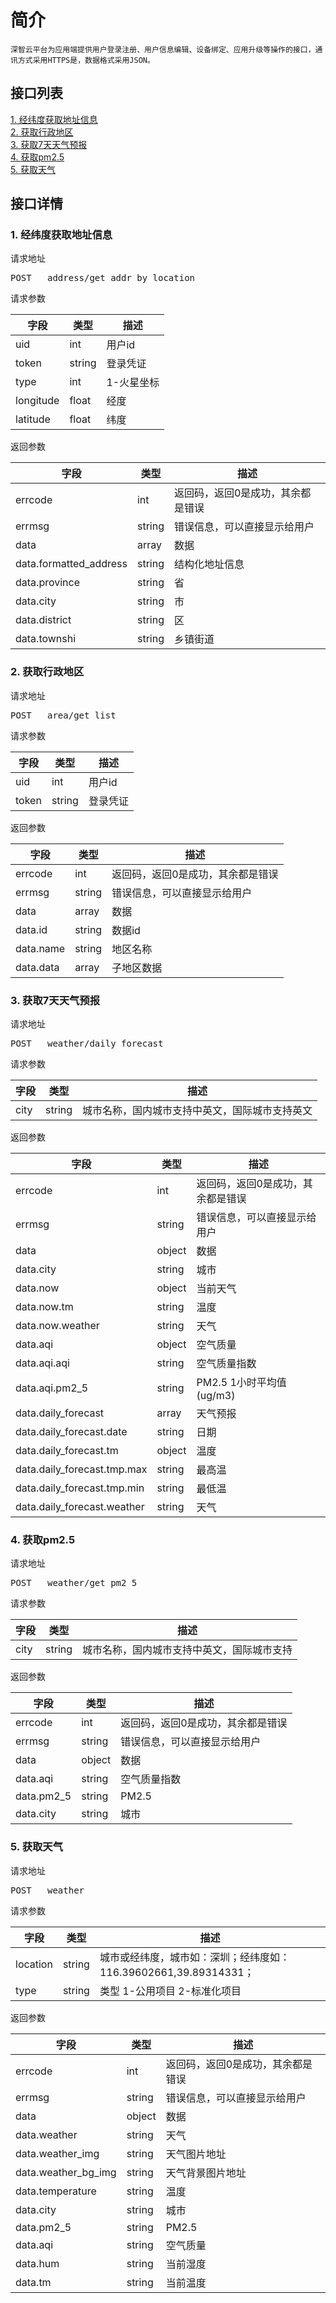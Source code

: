 # 简介
	深智云平台为应用端提供用户登录注册、用户信息编辑、设备绑定、应用升级等操作的接口，通讯方式采用HTTPS是，数据格式采用JSON。
## 接口列表
[1. 经纬度获取地址信息](#api_1)
</br>[2. 获取行政地区](#api_2)
</br>[3. 获取7天天气预报](#api_3)
</br>[4. 获取pm2.5](#api_4)
</br>[5. 获取天气](#api_5)
</br>
## 接口详情
### <a name='api_1'>1. 经纬度获取地址信息</a>
请求地址

<pre>POST	address/get_addr_by_location</pre>

请求参数

|字段|类型|描述|
|--|--|--|
|uid|int|用户id|
|token|string|登录凭证|
|type|int|1-火星坐标|
|longitude|float|经度|
|latitude|float|纬度|

返回参数

|字段|类型|描述|
|--|--|--|
|errcode|int|返回码，返回0是成功，其余都是错误|
|errmsg|string|错误信息，可以直接显示给用户|
|data|array|数据|
|data.formatted_address|string|结构化地址信息|
|data.province|string|省|
|data.city|string|市|
|data.district|string|区|
|data.townshi|string|乡镇街道|

### <a name='api_2'>2. 获取行政地区</a>
请求地址

<pre>POST	area/get_list</pre>

请求参数

|字段|类型|描述|
|--|--|--|
|uid|int|用户id|
|token|string|登录凭证|

返回参数

|字段|类型|描述|
|--|--|--|
|errcode|int|返回码，返回0是成功，其余都是错误|
|errmsg|string|错误信息，可以直接显示给用户|
|data|array|数据|
|data.id|string|数据id|
|data.name|string|地区名称|
|data.data|array|子地区数据|

### <a name='api_3'>3. 获取7天天气预报</a>
请求地址

<pre>POST	weather/daily_forecast</pre>

请求参数

|字段|类型|描述|
|--|--|--|
|city|string|城市名称，国内城市支持中英文，国际城市支持英文|

返回参数

|字段|类型|描述|
|--|--|--|
|errcode|int|返回码，返回0是成功，其余都是错误|
|errmsg|string|错误信息，可以直接显示给用户|
|data|object|数据|
|data.city|string|城市|
|data.now|object|当前天气|
|data.now.tm|string|温度|
|data.now.weather|string|天气|
|data.aqi|object|空气质量|
|data.aqi.aqi|string|空气质量指数|
|data.aqi.pm2_5|string|PM2.5 1小时平均值(ug/m3)|
|data.daily_forecast|array|天气预报|
|data.daily_forecast.date|string|日期|
|data.daily_forecast.tm|object|温度|
|data.daily_forecast.tmp.max|string|最高温|
|data.daily_forecast.tmp.min|string|最低温|
|data.daily_forecast.weather|string|天气|

### <a name='api_4'>4. 获取pm2.5</a>
请求地址

<pre>POST	weather/get_pm2_5</pre>

请求参数

|字段|类型|描述|
|--|--|--|
|city|string|城市名称，国内城市支持中英文，国际城市支持|

返回参数

|字段|类型|描述|
|--|--|--|
|errcode|int|返回码，返回0是成功，其余都是错误|
|errmsg|string|错误信息，可以直接显示给用户|
|data|object|数据|
|data.aqi|string|空气质量指数|
|data.pm2_5|string|PM2.5|
|data.city|string|城市|

### <a name='api_5'>5. 获取天气</a>
请求地址

<pre>POST	weather</pre>

请求参数

|字段|类型|描述|
|--|--|--|
|location|string|城市或经纬度，城市如：深圳；经纬度如：116.39602661,39.89314331；|
|type|string|类型 1-公用项目 2-标准化项目|

返回参数

|字段|类型|描述|
|--|--|--|
|errcode|int|返回码，返回0是成功，其余都是错误|
|errmsg|string|错误信息，可以直接显示给用户|
|data|object|数据|
|data.weather|string|天气|
|data.weather_img|string|天气图片地址|
|data.weather_bg_img|string|天气背景图片地址|
|data.temperature|string|温度|
|data.city|string|城市|
|data.pm2_5|string|PM2.5|
|data.aqi|string|空气质量|
|data.hum|string|当前湿度|
|data.tm|string|当前温度|

